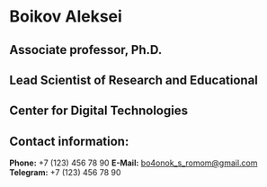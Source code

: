 # Boikov Aleksei

## Associate professor, Ph.D.
## Lead Scientist of Research and Educational 
## Center for Digital Technologies

## Contact information:
**Phone:** +7 (123) 456 78 90 
**E-Mail:** bo4onok_s_romom@gmail.com
**Telegram:** +7 (123) 456 78 90
